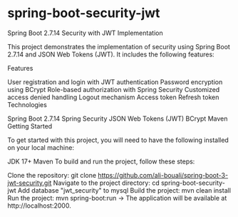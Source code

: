 # spring-boot-security-jwt

Spring Boot 2.7.14 Security with JWT Implementation

This project demonstrates the implementation of security using Spring Boot 2.7.14 and JSON Web Tokens (JWT). It includes the following features:

Features

User registration and login with JWT authentication
Password encryption using BCrypt
Role-based authorization with Spring Security
Customized access denied handling
Logout mechanism
Access token
Refresh token
Technologies

Spring Boot 2.7.14
Spring Security
JSON Web Tokens (JWT)
BCrypt
Maven
Getting Started

To get started with this project, you will need to have the following installed on your local machine:

JDK 17+
Maven 
To build and run the project, follow these steps:

Clone the repository: git clone https://github.com/ali-bouali/spring-boot-3-jwt-security.git
Navigate to the project directory: cd spring-boot-security-jwt
Add database "jwt_security" to mysql
Build the project: mvn clean install
Run the project: mvn spring-boot:run
-> The application will be available at http://localhost:2000.
